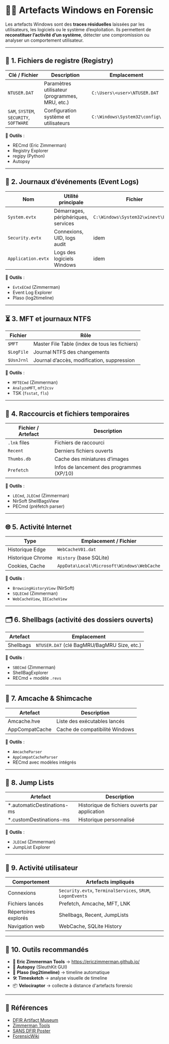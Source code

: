 # 🕵️‍♂️ Artefacts Windows en Forensic

Les artefacts Windows sont des **traces résiduelles** laissées par les utilisateurs, les logiciels ou le système d’exploitation. Ils permettent de **reconstituer l’activité d’un système**, détecter une compromission ou analyser un comportement utilisateur.

---

## 📁 1. Fichiers de registre (Registry)

| Clé / Fichier              | Description                                    | Emplacement                         |
|---------------------------|------------------------------------------------|-------------------------------------|
| `NTUSER.DAT`              | Paramètres utilisateur (programmes, MRU, etc.) | `C:\Users\<user>\NTUSER.DAT`        |
| `SAM`, `SYSTEM`, `SECURITY`, `SOFTWARE` | Configuration système et utilisateurs       | `C:\Windows\System32\config\`       |

🔧 **Outils** :
- RECmd (Eric Zimmerman)
- Registry Explorer
- regipy (Python)
- Autopsy

---

## 📝 2. Journaux d’événements (Event Logs)

| Nom        | Utilité principale                         | Fichier         |
|------------|---------------------------------------------|-----------------|
| `System.evtx` | Démarrages, périphériques, services         | `C:\Windows\System32\winevt\Logs\` |
| `Security.evtx` | Connexions, UID, logs audit               | idem            |
| `Application.evtx` | Logs des logiciels Windows               | idem            |

🔧 **Outils** :
- `EvtxECmd` (Zimmerman)
- Event Log Explorer
- Plaso (log2timeline)

---

## ⏳ 3. MFT et journaux NTFS

| Fichier       | Rôle                                           |
|---------------|------------------------------------------------|
| `$MFT`        | Master File Table (index de tous les fichiers) |
| `$LogFile`    | Journal NTFS des changements                   |
| `$UsnJrnl`    | Journal d’accès, modification, suppression     |

🔧 **Outils** :
- `MFTECmd` (Zimmerman)
- `AnalyzeMFT`, `mft2csv`
- TSK (`fsstat`, `fls`)

---

## 🧭 4. Raccourcis et fichiers temporaires

| Fichier / Artefact | Description                                |
|--------------------|--------------------------------------------|
| `.lnk` files       | Fichiers de raccourci                      |
| `Recent`           | Derniers fichiers ouverts                  |
| `Thumbs.db`        | Cache des miniatures d’images              |
| `Prefetch`         | Infos de lancement des programmes (XP/10)  |

🔧 **Outils** :
- `LECmd`, `JLECmd` (Zimmerman)
- NirSoft ShellBagsView
- PECmd (préfetch parser)

---

## 🌐 5. Activité Internet

| Type             | Emplacement / Fichier                      |
|------------------|--------------------------------------------|
| Historique Edge  | `WebCacheV01.dat`                          |
| Historique Chrome | `History` (base SQLite)                  |
| Cookies, Cache   | `AppData\Local\Microsoft\Windows\WebCache`|

🔧 **Outils** :
- `BrowsingHistoryView` (NirSoft)
- `SQLECmd` (Zimmerman)
- `WebCacheView`, `IECacheView`

---

## 🗂️ 6. Shellbags (activité des dossiers ouverts)

| Artefact     | Emplacement                                   |
|--------------|-----------------------------------------------|
| Shellbags    | `NTUSER.DAT` (clé BagMRU/BagMRU Size, etc.)   |

🔧 **Outils** :
- `SBECmd` (Zimmerman)
- ShellBagExplorer
- RECmd + modèle `.revs`

---

## 🧠 7. Amcache & Shimcache

| Artefact        | Description                           |
|------------------|----------------------------------------|
| Amcache.hve      | Liste des exécutables lancés           |
| AppCompatCache   | Cache de compatibilité Windows         |

🔧 **Outils** :
- `AmcacheParser`
- `AppCompatCacheParser`
- RECmd avec modèles intégrés

---

## 🧱 8. Jump Lists

| Artefact    | Description                                  |
|-------------|----------------------------------------------|
| *.automaticDestinations-ms | Historique de fichiers ouverts par application |
| *.customDestinations-ms | Historique personnalisé             |

🔧 **Outils** :
- `JLECmd` (Zimmerman)
- JumpList Explorer

---

## 🧩 9. Activité utilisateur

| Comportement       | Artefacts impliqués                                   |
|--------------------|--------------------------------------------------------|
| Connexions         | `Security.evtx`, `TerminalServices`, `SRUM`, `LogonEvents` |
| Fichiers lancés    | Prefetch, Amcache, MFT, LNK                            |
| Répertoires explorés | Shellbags, Recent, JumpLists                          |
| Navigation web     | WebCache, SQLite History                               |

---

## 🔧 10. Outils recommandés

- 🧠 **Eric Zimmerman Tools** → https://ericzimmerman.github.io/
- 🔎 **Autopsy** (SleuthKit GUI)
- 🧬 **Plaso (log2timeline)** → timeline automatique
- 🛠️ **Timesketch** → analyse visuelle de timeline
- 📦 **Velociraptor** → collecte à distance d'artefacts forensic

---

## 📘 Références

- [DFIR Artifact Museum](https://dfir.art)
- [Zimmerman Tools](https://ericzimmerman.github.io/)
- [SANS DFIR Poster](https://www.sans.org/posters/windows-forensic-analysis/)
- [ForensicWiki](https://forensics.wiki/windows/)

